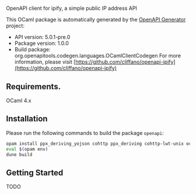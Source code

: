 # 
OpenAPI client for ipify, a simple public IP address API

This OCaml package is automatically generated by the [OpenAPI Generator](https://openapi-generator.tech) project:

- API version: 5.0.1-pre.0
- Package version: 1.0.0
- Build package: org.openapitools.codegen.languages.OCamlClientCodegen
For more information, please visit [https://github.com/cliffano/openapi-ipify](https://github.com/cliffano/openapi-ipify)

## Requirements.

OCaml 4.x

## Installation

Please run the following commands to build the package `openapi`:

```sh
opam install ppx_deriving_yojson cohttp ppx_deriving cohttp-lwt-unix ocaml-migrate-parsetree
eval $(opam env)
dune build
```

## Getting Started

TODO
